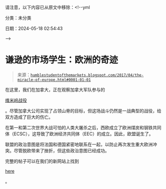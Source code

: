 请注意，以下内容已从原文中移除：<!--yml

分类：未分类

日期：2024-05-18 02:54:43

-->

# 谦逊的市场学生：欧洲的奇迹

> 来源：[`humblestudentofthemarkets.blogspot.com/2017/04/the-miracle-of-europe.html#0001-01-01`](https://humblestudentofthemarkets.blogspot.com/2017/04/the-miracle-of-europe.html#0001-01-01)

在这里，我们在加拿大，正在观察加拿大军队参与的

[维米岭战役](https://en.wikipedia.org/wiki/Battle_of_Vimy_Ridge)

。尽管加拿大公司实现了占领山脊的目标，但这场战斗仍然是一战典型的战役，给双方造成了巨大的伤亡。

在第一和第二次世界大战可怕的人类大屠杀之后，西欧成立了欧洲煤炭和钢铁共同体（ECSC），这导致了欧洲经济共同体（EEC）的成立。因此，欧盟诞生了。

联盟的政治意图是将法国和德国紧密地联系在一起，以防止再次发生重大欧洲冲突。尽管脱欧带来了挫折，但这些政治意图已经成功。

完整的帖子可以在我们的新网站上找到

[here](https://humblestudentofthemarkets.com/2017/04/08/the-miracle-of-europe/)

。
